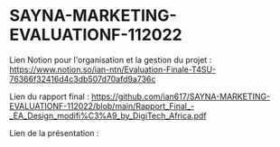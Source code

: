 # SAYNA-MARKETING-EVALUATIONF-112022

Lien Notion pour l'organisation et la gestion du projet : https://www.notion.so/ian-ntn/Evaluation-Finale-T4SU-76366f32416d4c3db507d70afd9a736c

Lien du rapport final : https://github.com/ian617/SAYNA-MARKETING-EVALUATIONF-112022/blob/main/Rapport_Final_-_EA_Design_modifi%C3%A9_by_DigiTech_Africa.pdf

Lien de la présentation : 
